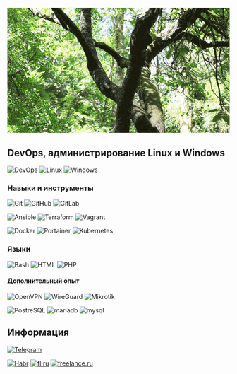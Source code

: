 ![Header](https://github.com/devops-from-root/devops-from-root/blob/main/assets/13675.gif)

## DevOps, администрирование Linux и Windows
![DevOps](https://img.shields.io/badge/-DevOps-1e1e1e?style=for-the-badge&logo=azuredevops)
![Linux](https://img.shields.io/badge/-Linux-1e1e1e?style=for-the-badge&logo=linux&logoColor=white)
![Windows](https://img.shields.io/badge/-Windows-1e1e1e?style=for-the-badge&logo=windows)

### Навыки и инструменты
![Git](https://img.shields.io/badge/-Git-1e1e1e?style=for-the-badge&logo=git)
![GitHub](https://img.shields.io/badge/-GitHub-1e1e1e?style=for-the-badge&logo=github)
![GitLab](https://img.shields.io/badge/-GitLab-1e1e1e?style=for-the-badge&logo=gitlab)

![Ansible](https://img.shields.io/badge/-Ansible-1e1e1e?style=for-the-badge&logo=ansible)
![Terraform](https://img.shields.io/badge/-Terraform-1e1e1e?style=for-the-badge&logo=terraform)
![Vagrant](https://img.shields.io/badge/-Vagrant-1e1e1e?style=for-the-badge&logo=vagrant)

![Docker](https://img.shields.io/badge/-Docker-1e1e1e?style=for-the-badge&logo=docker)
![Portainer](https://img.shields.io/badge/-Portainer-1e1e1e?style=for-the-badge&logo=portainer)
![Kubernetes](https://img.shields.io/badge/-Kubernetes-1e1e1e?style=for-the-badge&logo=kubernetes)

### Языки
![Bash](https://img.shields.io/badge/-BASH-1e1e1e?style=for-the-badge&logo=windowsterminal)
![HTML](https://img.shields.io/badge/-HTML-1e1e1e?style=for-the-badge&logo=html5)
![PHP](https://img.shields.io/badge/-PHP-1e1e1e?style=for-the-badge&logo=php)

#### Дополнительный опыт
![OpenVPN](https://img.shields.io/badge/-OpenVPN-1e1e1e?style=for-the-badge&logo=openvpn)
![WireGuard](https://img.shields.io/badge/-WireGuard-1e1e1e?style=for-the-badge&logo=wireguard&logoColor=white)
![Mikrotik](https://img.shields.io/badge/-Mikrotik-1e1e1e?style=for-the-badge&logo=mikrotik)

![PostreSQL](https://img.shields.io/badge/-postgresql-1e1e1e?style=for-the-badge&logo=postgresql)
![mariadb](https://img.shields.io/badge/-mariadb-1e1e1e?style=for-the-badge&logo=mariadb)
![mysql](https://img.shields.io/badge/-mysql-1e1e1e?style=for-the-badge&logo=mysql)

## Информация
[![Telegram](https://img.shields.io/badge/-Telegram-c71585?style=for-the-badge&logo=telegram&color=d8582c)](https://t.me/)

[![Habr](https://img.shields.io/badge/habr-Freelance-c71585?style=for-the-badge&logo=habr&color=09131b)](https://freelance.habr.com)
[![fl.ru](https://img.shields.io/badge/fl.ru-Freelance-c71585?style=for-the-badge)](https://freelance.habr.com)
[![freelance.ru](https://img.shields.io/badge/freelance.ru-Freelance-c71585?style=for-the-badge)](https://freelance.habr.com)
